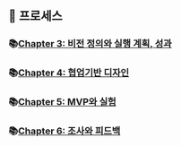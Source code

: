 ## 🦄 프로세스

### 📚[Chapter 3: 비전 정의와 실행 계획, 성과](https://github.com/saseungmin/summary_of_technical_books/tree/main/summarize_books_in_markdown/LEAN-UX/Part%202/Chapter%203)

### 📚[Chapter 4: 협업기반 디자인](https://github.com/saseungmin/summary_of_technical_books/tree/main/summarize_books_in_markdown/LEAN-UX/Part%202/Chapter%204)

### 📚[Chapter 5: MVP와 실험](https://github.com/saseungmin/summary_of_technical_books/tree/main/summarize_books_in_markdown/LEAN-UX/Part%202/Chapter%205)

### 📚[Chapter 6: 조사와 피드백](https://github.com/saseungmin/summary_of_technical_books/tree/main/summarize_books_in_markdown/LEAN-UX/Part%202/Chapter%206)
